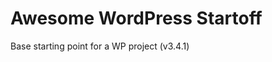 Awesome WordPress Startoff
==========================

Base starting point for a WP project (v3.4.1)

